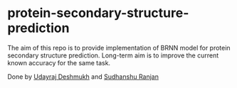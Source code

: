 # protein-secondary-structure-prediction
The aim of this repo is to provide implementation of BRNN model for protein secondary structure prediction. 
Long-term aim is to improve the current known accuracy for the same task.

Done by <a href="https://github.com/Udayraj123">Udayraj Deshmukh</a> and <a href="https://github.com/s1998">Sudhanshu Ranjan</a>
